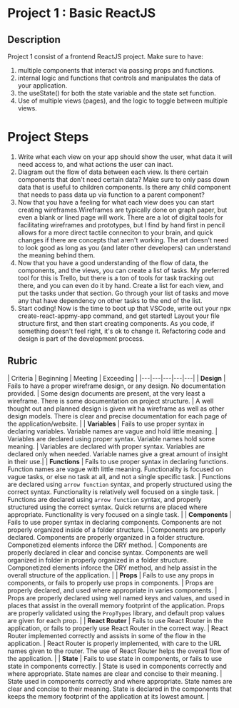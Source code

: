 # Project 1 : Basic ReactJS

## Description
Project 1 consist of a frontend ReactJS project. Make sure to have:
1. multiple components that interact via passing props and functions.
2. internal logic and functions that controls and manipulates the data of your application.
3. the useState() for both the state variable and the state set function.
4. Use of multiple views (pages), and the logic to toggle between multiple views.

# Project Steps
1. Write what each view on your app should show the user, what data it will need access to, and what actions the user can inact.
2. Diagram out the flow of data between each view. Is there certain components that don't need certain data? Make sure to only pass down data that is useful to children components. Is there any child component that needs to pass data up via function to a parent component?
3. Now that you have a feeling for what each view does you can start creating wireframes.Wireframes are typically done on graph paper, but even a blank or lined page will work. There are a lot of digital tools for facilitating wireframes and prototypes, but I find by hand first in pencil allows for a more direct tactile conneciton to your brain, and quick changes if there are concepts that aren't working. The art doesn't need to look good as long as you (and later other developers) can understand the meaning behind them.
4. Now that you have a good understanding of the flow of data, the components, and the views, you can create a list of tasks. My preferred tool for this is Trello, but there is a ton of tools for task tracking out there, and you can even do it by hand. Create a list for each view, and put the tasks under that section. Go through your list of tasks and move any that have dependency on other tasks to the end of the list.
5. Start coding! Now is the time to boot up that VSCode, write out your npx create-react-appmy-app command, and get started! Layout your file structure first, and then start creating components. As you code, if something doesn't feel right, it's ok to change it. Refactoring code and design is part of the development process.

## Rubric
| Criteria | Beginning | Meeting | Exceeding |
|---|---|---|---|---|
| <strong>Design</strong> | Fails to have a proper wireframe design, or any design. No documentation provided. | Some design documents are present, at the very least a wireframe. There is some documentation on project structure. | A well thought out and planned design is given wit ha wireframe as well as other design models. There is clear and precise documentation for each page of the application/website. |
| <strong>Variables</strong> | Fails to use proper syntax in declaring variables. Variable names are vague and hold little meaning. |  Variables are declared using proper syntax. Variable names hold some meaning. | Variables are declared with proper syntax. Variables are declared only when needed. Variable names give a great amount of insight in their use.|
| <strong>Functions</strong> | Fails to use proper syntax in declaring functions. Function names are vague with little meaning. Functionality is focused on vague tasks, or else no task at all, and not a single specific task. | Functions are declared using `arrow function` syntax, and properly structured using the correct syntax. Functionality is relatively well focused on a single task. | Functions are declared using `arrow function` syntax, and properly structured using the correct syntax. Quick returns are placed where appropriate. Functionality is very focused on a single task. |
| <strong>Components</strong> | Fails to use proper syntax in declaring components. Components are not properly organized inside of a folder structure. | Components are properly declared. Components are properly organized in a folder structure. Componetized elements inforce the DRY method. | Components are properly declared in clear and concise syntax. Components are well organized in folder in properly organized in a folder structure. Componetized elements inforce the DRY method, and help assist in the overall structure of the application. |
| <strong>Props</strong> | Fails to use any props in components, or fails to properly use props in components. | Props are properly declared, and used where appropriate in varies components. | Props are properly declared using well named keys and values, and used in places that assist in the overall memory footprint of the application. Props are properly validated using the `PropTypes` library, and default prop values are given for each prop. |
| <strong>React Router</strong> | Fails to use React Router in the application, or fails to properly use React Router in the correct way. | React Router implemented correctly and assists in some of the flow in the application. | React Router is properly implemented, with care to the URL names given to the router. The use of React Router helps the overall flow of the application. |
| <strong>State</strong> | Fails to use state in components, or fails to use state in components correctly. | State is used in components correctly and where appropriate. State names are clear and concise to their meaning. | State used in components correctly and where appropriate. State names are clear and concise to their meaning. State is declared in the components that keeps the memory footprint of the application at its lowest amount. |